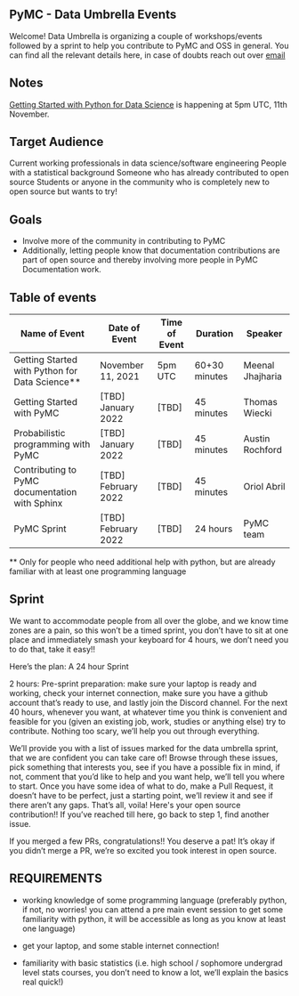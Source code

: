 PyMC - Data Umbrella Events
---------------------------

Welcome! Data Umbrella is organizing a couple of workshops/events followed by a sprint to help you contribute to PyMC and OSS in general. You can find all the relevant details here, in case of doubts reach out over [email](mailto:meenal@mjhajharia.com)

Notes
-----

[Getting Started with Python for Data Science](getting-started-with-python-for-data-science.md) is happening at 5pm UTC, 11th November.


Target Audience
---------------

Current working professionals in data science/software engineering
People with a statistical background
Someone who has already contributed to open source
Students or anyone in the community who is completely new to open source but wants to try!

Goals
-----

- Involve more of the community in contributing to PyMC
- Additionally, letting people know that documentation contributions are part of open source and thereby involving more people in PyMC Documentation work.


Table of events
--------------
| Name of Event                                  | Date of Event       | Time of Event | Duration      | Speaker          |
|------------------------------------------------|---------------------|---------------|---------------|------------------|
| Getting Started with Python for Data Science**  | November 11, 2021   |  5pm UTC      | 60+30 minutes | Meenal Jhajharia |
| Getting Started with PyMC                      | [TBD] January 2022  | [TBD]         | 45 minutes    | Thomas Wiecki    |
| Probabilistic programming with PyMC            | [TBD] January 2022  | [TBD]         | 45 minutes    | Austin Rochford  |
| Contributing to PyMC documentation with Sphinx | [TBD] February 2022 | [TBD]         | 45 minutes    | Oriol Abril      |
| PyMC Sprint                                    | [TBD] February 2022 | [TBD]         | 24 hours      | PyMC team        |

 ** Only for people who need additional help with python, but are already familiar with at least one programming language


Sprint
------

We want to accommodate people from all over the globe, and we know time zones are a pain, so this won’t be a timed sprint, you don’t have to sit at one place and immediately smash your keyboard for 4 hours, we don’t need you to do that, take it easy!!

Here’s the plan: A 24 hour Sprint

2 hours: Pre-sprint preparation: make sure your laptop is ready and working, check your internet connection, make sure you have a github account that’s ready to use, and lastly join the Discord channel. For the next 40 hours, whenever you want, at whatever time you think is convenient and feasible for you (given an existing job, work, studies or anything else)  try to contribute. Nothing too scary, we’ll help you out through everything.

We’ll provide you with a list of issues marked for the data umbrella sprint, that we are confident you can take care of!
Browse through these issues, pick something that interests you, see if you have a possible fix in mind, if not, comment that you’d like to help and you want help, we’ll tell you where to start.
Once you have some idea of what to do, make a Pull Request, it doesn’t have to be perfect, just a starting point, we’ll review it and see if there aren’t any gaps. That’s all, voila! Here's your open source contribution!!
If you’ve reached till here, go back to step 1, find another issue.

If you merged a few PRs, congratulations!! You deserve a pat!
It’s okay if you didn’t merge a PR, we’re so excited you took interest in open source. 


REQUIREMENTS
------------

- working knowledge of some programming language (preferably python, if not, no worries! you can attend a pre main event session to get some familiarity with python, it will be accessible as long as you know at least one language)

- get your laptop, and some stable internet connection!

- familiarity with basic statistics (i.e. high school / sophomore undergrad level stats courses, you don’t need to know a lot, we’ll explain the basics real quick!)

